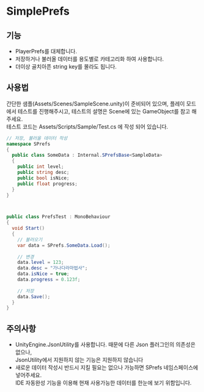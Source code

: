 # SimplePrefs
## 기능
* PlayerPrefs를 대체합니다.
* 저장하거나 불러올 데이터를 용도별로 카테고리화 하여 사용합니다.
* 더이상 골치아픈 string key를 몰라도 됩니다.

## 사용법
간단한 샘플(Assets/Scenes/SampleScene.unity)이 준비되어 있으며,
플레이 모드에서 테스트를 진행해주시고, 테스트의 설명은 Scene에 있는 GameObject를 참고 해주세요.  
테스트 코드는 Assets/Scripts/Sample/Test.cs 에 작성 되어 있습니다.

```C#
// 저장, 불러올 데이터 작성
namespace SPrefs
{
  public class SomeData : Internal.SPrefsBase<SampleData>
  {
    public int level;
    public string desc;
    public bool isNice;
    public float progress;
  }
}



public class PrefsTest : MonoBehaviour
{
  void Start()
  {
    // 불러오기
    var data = SPrefs.SomeData.Load();
    
    // 변경
    data.level = 123;
    data.desc = "가나다라마법사";
    data.isNice = true;
    data.progress = 0.123f;
    
    // 저장
    data.Save();
  }
}
```

## 주의사항
* UnityEngine.JsonUtility를 사용합니다. 때문에 다른 Json 플러그인의 의존성은 없으나,  
JsonUtility에서 지원하지 않는 기능은 지원하지 않습니다
* 새로운 데이터 작성시 반드시 지킬 필요는 없으나 가능하면 SPrefs 네임스페이스에 넣어주세요.  
IDE 자동완성 기능을 이용해 현재 사용가능한 데이터를 한눈에 보기 위함입니다.

